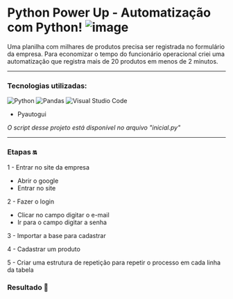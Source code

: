 # Python Power Up - Automatização com Python!  ![image](https://i.gifer.com/origin/c1/c1509216eff853bf8fb246b72bb07987_w200.gif)

Uma planilha com milhares de produtos precisa ser registrada no formulário da empresa. Para economizar o tempo do funcionário operacional criei uma automatização que registra mais de 20 produtos em menos de 2 minutos.
<hr>

### Tecnologias utilizadas:

![Python](https://img.shields.io/badge/python-3670A0?style=for-the-badge&logo=python&logoColor=ffdd54) 
![Pandas](https://img.shields.io/badge/pandas-%23150458.svg?style=for-the-badge&logo=pandas&logoColor=white)
![Visual Studio Code](https://img.shields.io/badge/Visual%20Studio%20Code-0078d7.svg?style=for-the-badge&logo=visual-studio-code&logoColor=white)
- Pyautogui

<em> O script desse projeto está disponível no arquivo "inicial.py"</em>
<hr>

### Etapas 🔛

1 - Entrar no site da empresa
  - Abrir o google
  - Entrar no site

2 - Fazer o login
  - Clicar no campo digitar o e-mail
  - Ir para o campo digitar a senha

  3 -  Importar a base para cadastrar
  
  4 - Cadastrar um produto
  
  5 - Criar uma estrutura de repetição para repetir o processo em cada linha da tabela

### Resultado 🌟




